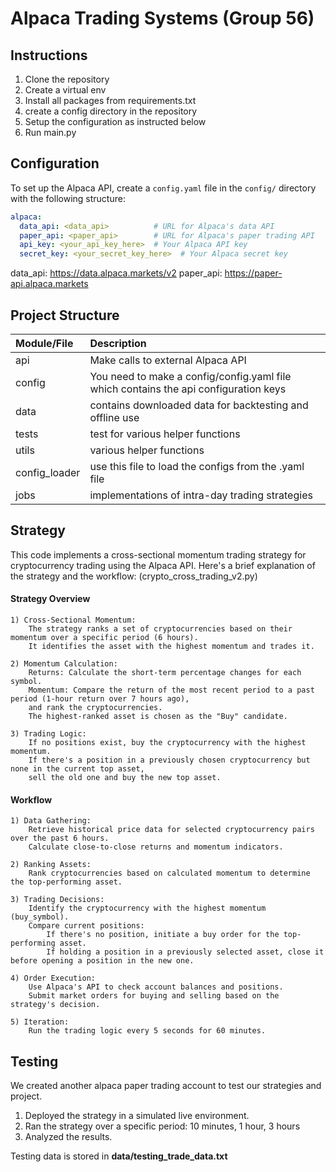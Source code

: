 # Alpaca Trading Systems (Group 56)


## Instructions
1) Clone the repository
2) Create a virtual env
3) Install all packages from requirements.txt
4) create a config directory in the repository
5) Setup the configuration as instructed below
6) Run main.py

## Configuration

To set up the Alpaca API, create a `config.yaml` file in the `config/` directory with the following structure:

```yaml
alpaca:
  data_api: <data_api>          # URL for Alpaca's data API
  paper_api: <paper_api>        # URL for Alpaca's paper trading API
  api_key: <your_api_key_here>  # Your Alpaca API key
  secret_key: <your_secret_key_here>  # Your Alpaca secret key

```
data_api: https://data.alpaca.markets/v2
paper_api: https://paper-api.alpaca.markets


## 

## Project Structure

| Module/File  | Description                                                                          |
|:-------------|:-------------------------------------------------------------------------------------|
| api          | Make calls to external Alpaca API                                                    |
| config       | You need to make a config/config.yaml file which contains the api configuration keys |                                                                                    
| data         | contains downloaded data for backtesting and offline use                             |
| tests        | test for various helper functions                                                    |
| utils        | various helper functions                                                             |
| config_loader| use this file to load the configs from the .yaml file                                |
| jobs         | implementations of intra-day trading strategies                                      |


## Strategy

This code implements a cross-sectional momentum trading strategy for cryptocurrency trading using the Alpaca API. Here's a brief explanation of the strategy and the workflow:
(crypto_cross_trading_v2.py)
#### Strategy Overview

    1) Cross-Sectional Momentum:
        The strategy ranks a set of cryptocurrencies based on their momentum over a specific period (6 hours).
        It identifies the asset with the highest momentum and trades it.

    2) Momentum Calculation:
        Returns: Calculate the short-term percentage changes for each symbol.
        Momentum: Compare the return of the most recent period to a past period (1-hour return over 7 hours ago), 
        and rank the cryptocurrencies.
        The highest-ranked asset is chosen as the "Buy" candidate.

    3) Trading Logic:
        If no positions exist, buy the cryptocurrency with the highest momentum.
        If there's a position in a previously chosen cryptocurrency but none in the current top asset, 
        sell the old one and buy the new top asset.

#### Workflow

    1) Data Gathering:
        Retrieve historical price data for selected cryptocurrency pairs over the past 6 hours.
        Calculate close-to-close returns and momentum indicators.

    2) Ranking Assets:
        Rank cryptocurrencies based on calculated momentum to determine the top-performing asset.

    3) Trading Decisions:
        Identify the cryptocurrency with the highest momentum (buy_symbol).
        Compare current positions:
            If there's no position, initiate a buy order for the top-performing asset.
            If holding a position in a previously selected asset, close it before opening a position in the new one.

    4) Order Execution:
        Use Alpaca's API to check account balances and positions.
        Submit market orders for buying and selling based on the strategy's decision.

    5) Iteration:
        Run the trading logic every 5 seconds for 60 minutes.

## Testing

We created another alpaca paper trading account to test our strategies and project.
1) Deployed the strategy in a simulated live environment.
2) Ran the strategy over a specific period: 10 minutes, 1 hour, 3 hours
3) Analyzed the results.

Testing data is stored in **data/testing_trade_data.txt**
